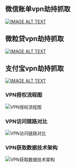 
## 微信账单vpn劫持抓取
[![IMAGE ALT TEXT](https://github.com/CreditTone/VPN-MITM-DOC/raw/master/Demo%E6%BC%94%E7%A4%BA/wxzd.jpeg)](https://github.com/CreditTone/VPN-MITM-DOC/raw/master/Demo%E6%BC%94%E7%A4%BA/%E5%BE%AE%E4%BF%A1%E8%B4%A6%E5%8D%95%E6%8A%93%E5%8F%96.mp4 "CameraMaster")


## 微粒贷vpn劫持抓取
[![IMAGE ALT TEXT](https://github.com/CreditTone/VPN-MITM-DOC/raw/master/Demo%E6%BC%94%E7%A4%BA/wld.jpg)](https://raw.githubusercontent.com/CreditTone/VPN-MITM-DOC/master/Demo%E6%BC%94%E7%A4%BA/%E5%BE%AE%E7%B2%92%E8%B4%B7%E6%8A%93%E5%8F%96.mp4 "CameraMaster")


## 支付宝vpn劫持抓取
[![IMAGE ALT TEXT](https://github.com/CreditTone/VPN-MITM-DOC/raw/master/Demo%E6%BC%94%E7%A4%BA/zfb.jpg)](https://raw.githubusercontent.com/CreditTone/VPN-MITM-DOC/master/Demo%E6%BC%94%E7%A4%BA/%E6%94%AF%E4%BB%98%E5%AE%9D%E8%B4%A6%E5%8D%95%E6%8A%93%E5%8F%96.mp4 "CameraMaster")

### VPN授权流程图
![VPN授权流程图](https://github.com/CreditTone/VPN-MITM-DOC/raw/master/VPN%E6%8E%88%E6%9D%83%E6%B5%81%E7%A8%8B%E5%9B%BE.png "VPN授权流程图")

### VPN访问链路对比
![VPN访问链路对比](https://github.com/CreditTone/VPN-MITM-DOC/raw/master/VPN%E8%AE%BF%E9%97%AE%E9%93%BE%E8%B7%AF%E5%AF%B9%E6%AF%94.png "VPN访问链路对比")

### VPN获取数据技术架构
![VPN获取数据技术架构](https://github.com/CreditTone/VPN-MITM-DOC/raw/master/VPN%E8%8E%B7%E5%8F%96%E6%95%B0%E6%8D%AE%E6%8A%80%E6%9C%AF%E6%9E%B6%E6%9E%84.png "VPN获取数据技术架构")